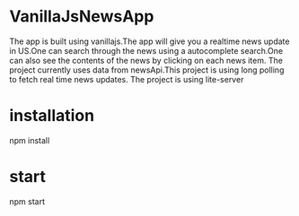 # VanillaJsNewsApp

The app is built using vanillajs.The app will give you a realtime news update in US.One can search through the news using a autocomplete search.One can also see the contents of the news by clicking on each news item.
The project currently uses data from newsApi.This project is using long polling to fetch real time news updates.
The project is using lite-server

# installation
npm install

# start
npm start
